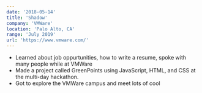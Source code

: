```yaml
---
date: '2018-05-14'
title: 'Shadow'
company: 'VMWare'
location: 'Palo Alto, CA'
range: 'July 2019'
url: 'https://www.vmware.com/'
---
```


- Learned about job oppurtunities, how to write a resume, spoke with many people while at VMWare
- Made a project called GreenPoints using JavaScript, HTML, and CSS at the multi-day hackathon.
- Got to explore the VMWare campus and meet lots of cool 
